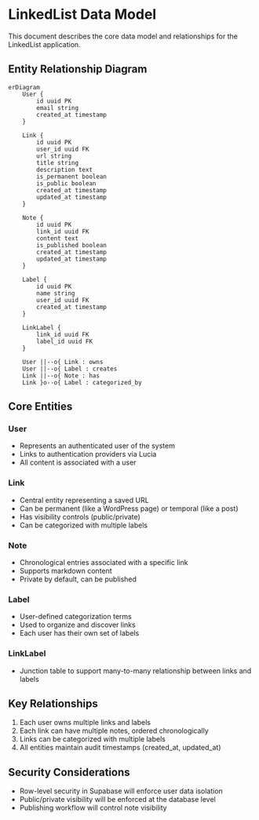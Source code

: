 # LinkedList Data Model

This document describes the core data model and relationships for the LinkedList application.

## Entity Relationship Diagram

```mermaid
erDiagram
    User {
        id uuid PK
        email string
        created_at timestamp
    }
    
    Link {
        id uuid PK
        user_id uuid FK
        url string
        title string
        description text
        is_permanent boolean
        is_public boolean
        created_at timestamp
        updated_at timestamp
    }
    
    Note {
        id uuid PK
        link_id uuid FK
        content text
        is_published boolean
        created_at timestamp
        updated_at timestamp
    }
    
    Label {
        id uuid PK
        name string
        user_id uuid FK
        created_at timestamp
    }
    
    LinkLabel {
        link_id uuid FK
        label_id uuid FK
    }
    
    User ||--o{ Link : owns
    User ||--o{ Label : creates
    Link ||--o{ Note : has
    Link }o--o{ Label : categorized_by
```

## Core Entities

### User
- Represents an authenticated user of the system
- Links to authentication providers via Lucia
- All content is associated with a user

### Link
- Central entity representing a saved URL
- Can be permanent (like a WordPress page) or temporal (like a post)
- Has visibility controls (public/private)
- Can be categorized with multiple labels

### Note
- Chronological entries associated with a specific link
- Supports markdown content
- Private by default, can be published

### Label
- User-defined categorization terms
- Used to organize and discover links
- Each user has their own set of labels

### LinkLabel
- Junction table to support many-to-many relationship between links and labels

## Key Relationships

1. Each user owns multiple links and labels
2. Each link can have multiple notes, ordered chronologically
3. Links can be categorized with multiple labels
4. All entities maintain audit timestamps (created_at, updated_at)

## Security Considerations

- Row-level security in Supabase will enforce user data isolation
- Public/private visibility will be enforced at the database level
- Publishing workflow will control note visibility